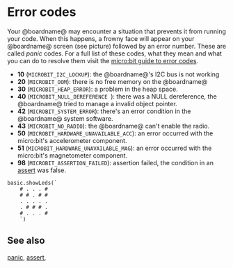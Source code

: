 # Error codes

Your @boardname@ may encounter a situation that prevents it from running your code. When this happens, a frowny face will appear on your @boardname@ screen (see picture) followed by an error number. These are called _panic_ codes. For a full list of  these codes, what they mean and what you can do to resolve them visit the [micro:bit guide to error codes](https://microbit.org/guide/hardware/error-codes/).


* **10** (`MICROBIT_I2C_LOCKUP`): the @boardname@'s I2C bus is not working
* **20** (`MICROBIT_OOM`): there is no free memory on the @boardname@
* **30** (`MICROBIT_HEAP_ERROR`): a problem in the heap space.
* **40** (`MICROBIT_NULL_DEREFERENCE `): there was a NULL dereference, the @boardname@ tried to manage a invalid object pointer.
* **42** (`MICROBIT_SYSTEM_ERROR`): there's an error condition in the @boardname@ system software.
* **43** (`MICROBIT_NO_RADIO`): the @boardname@ can't enable the radio.
* **50** (`MICROBIT_HARDWARE_UNAVAILABLE_ACC`): an error occurred with the micro:bit's accelerometer component.
* **51** (`MICROBIT_HARDWARE_UNAVAILABLE_MAG`): an error occurred with the micro:bit's magnetometer component.
* **98** (`MICROBIT_ASSERTION_FAILED`): assertion failed, the condition in an [assert](/reference/control/assert) was false.

```sim
basic.showLeds(`
    # . . . #
    # # . # #
    . . . . .
    . # # # .
    # . . . #
    `)
```

## See also

[panic](/reference/control/panic), [assert](/reference/control/assert),
